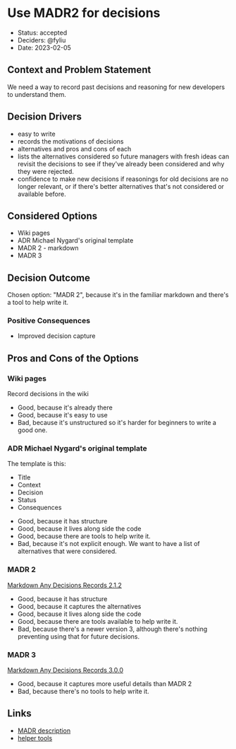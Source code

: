 # Use MADR2 for decisions

* Status: accepted
* Deciders: @fyliu
* Date: 2023-02-05

## Context and Problem Statement

We need a way to record past decisions and reasoning for new developers to understand them.

## Decision Drivers

* easy to write
* records the motivations of decisions
* alternatives and pros and cons of each
* lists the alternatives considered so future managers with fresh ideas can revisit the decisions to see if they've already been considered and why they were rejected.
* confidence to make new decisions if reasonings for old decisions are no longer relevant, or if there's better alternatives that's not considered or available before.

## Considered Options

* Wiki pages
* ADR Michael Nygard's original template
* MADR 2 - markdown
* MADR 3

## Decision Outcome

Chosen option: "MADR 2", because it's in the familiar markdown and there's a tool to help write it.

### Positive Consequences

* Improved decision capture

## Pros and Cons of the Options

### Wiki pages

Record decisions in the wiki

* Good, because it's already there
* Good, because it's easy to use
* Bad, because it's unstructured so it's harder for beginners to write a good one.

### ADR Michael Nygard's original template

The template is this:
- Title
- Context
- Decision
- Status
- Consequences

* Good, because it has structure
* Good, because it lives along side the code
* Good, because there are tools to help write it.
* Bad, because it's not explicit enough. We want to have a list of alternatives that were considered.

### MADR 2

[Markdown Any Decisions Records 2.1.2](https://github.com/adr/madr/blob/2.1.2/template/template.md)

* Good, because it has structure
* Good, because it captures the alternatives
* Good, because it lives along side the code
* Good, because there are tools available to help write it.
* Bad, because there's a newer version 3, although there's nothing preventing using that for future decisions.

### MADR 3

[Markdown Any Decisions Records 3.0.0](https://github.com/adr/madr/blob/3.0.0/template/adr-template.md)

* Good, because it captures more useful details than MADR 2
* Bad, because there's no tools to help write it.

## Links

* [MADR description](https://adr.github.io/madr/)
* [helper tools](https://adr.github.io/madr/tooling.html)
